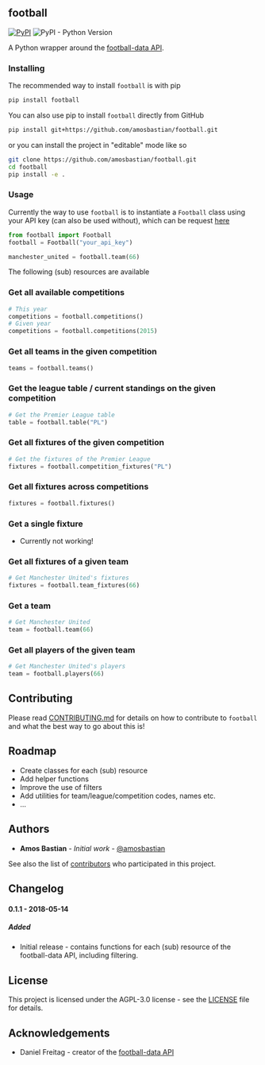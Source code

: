 football
-------


[![PyPI](https://img.shields.io/pypi/v/football.svg)](https://pypi.org/project/football/)
 ![PyPI - Python Version](https://img.shields.io/pypi/pyversions/football.svg)

A Python wrapper around the [football-data API](https://www.football-data.org).

### Installing

The recommended way to install `football` is with pip

```bash
pip install football
```

You can also use pip to install `football` directly from GitHub

```bash
pip install git+https://github.com/amosbastian/football.git
```

or you can install the project in "editable" mode like so

```bash
git clone https://github.com/amosbastian/football.git
cd football
pip install -e .
```

### Usage

Currently the way to use `football` is to instantiate a `Football` class using your API key (can also be used without), which can be request [here](https://www.football-data.org/client/register)

```python
from football import Football
football = Football("your_api_key")

manchester_united = football.team(66)
```

The following (sub) resources are available

### Get all available competitions
```python
# This year
competitions = football.competitions()
# Given year
competitions = football.competitions(2015)
```
### Get all teams in the given competition
```python
teams = football.teams()
```
### Get the league table / current standings on the given competition
```python
# Get the Premier League table
table = football.table("PL")
```
### Get all fixtures of the given competition
```python
# Get the fixtures of the Premier League
fixtures = football.competition_fixtures("PL")
```
### Get all fixtures across competitions
```python
fixtures = football.fixtures()
```
### Get a single fixture
* Currently not working!
### Get all fixtures of a given team
```python
# Get Manchester United's fixtures
fixtures = football.team_fixtures(66)
```
### Get a team
```python
# Get Manchester United
team = football.team(66)
```
### Get all players of the given team
```python
# Get Manchester United's players
team = football.players(66)
```

## Contributing

Please read [CONTRIBUTING.md](https://github.com/amosbastian/football/blob/master/CONTRIBUTING.md) for details on how to contribute to `football` and what the best way to go about this is!

## Roadmap

* Create classes for each (sub) resource
* Add helper functions
* Improve the use of filters
* Add utilities for team/league/competition codes, names etc.
* ...

## Authors

* **Amos Bastian** - *Initial work* - [@amosbastian](https://github.com/amosbastian)

See also the list of [contributors](https://github.com/amosbastian/football/graphs/contributors) who participated in this project.

## Changelog

#### 0.1.1 - 2018-05-14
##### Added
- Initial release - contains functions for each (sub) resource of the football-data API, including filtering.

## License

This project is licensed under the AGPL-3.0 license - see the [LICENSE](https://github.com/amosbastian/football/blob/master/LICENSE) file for details.

## Acknowledgements

* Daniel Freitag - creator of the [football-data API](https://www.football-data.org/) 
